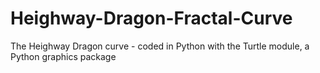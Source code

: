 # Heighway-Dragon-Fractal-Curve
The Heighway Dragon curve - coded in Python with the Turtle module, a Python graphics package
